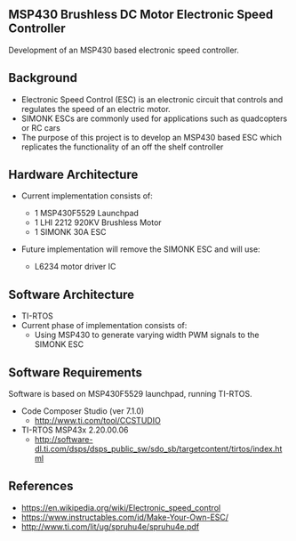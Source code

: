 ## MSP430 Brushless DC Motor Electronic Speed Controller 

Development of an MSP430 based electronic speed controller. 

## Background 

* Electronic Speed Control (ESC) is an electronic circuit that controls and regulates the speed of an electric motor. 
* SIMONK ESCs are commonly used for applications such as quadcopters or RC cars
* The purpose of this project is to develop an MSP430 based ESC which replicates the functionality of an off the shelf controller

## Hardware Architecture 

* Current implementation consists of:
  * 1 MSP430F5529 Launchpad
  * 1 LHI 2212 920KV Brushless Motor
  * 1 SIMONK 30A ESC

* Future implementation will remove the SIMONK ESC and will use:
  * L6234 motor driver IC

## Software Architecture

* TI-RTOS
* Current phase of implementation consists of:
  * Using MSP430 to generate varying width PWM signals to the SIMONK ESC

## Software Requirements

Software is based on MSP430F5529 launchpad, running TI-RTOS.

* Code Composer Studio (ver 7.1.0)
  * http://www.ti.com/tool/CCSTUDIO
* TI-RTOS MSP43x 2.20.00.06 
  * http://software-dl.ti.com/dsps/dsps_public_sw/sdo_sb/targetcontent/tirtos/index.html

## References
* https://en.wikipedia.org/wiki/Electronic_speed_control 
* https://www.instructables.com/id/Make-Your-Own-ESC/ 
* http://www.ti.com/lit/ug/spruhu4e/spruhu4e.pdf
